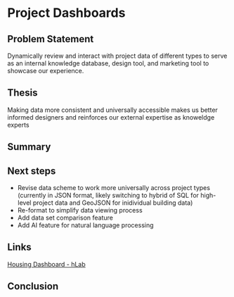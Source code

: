 # Project Dashboards

## Problem Statement
Dynamically review and interact with project data of different types to serve as an internal knowledge database, design tool, and marketing tool to showcase our experience. 

## Thesis
Making data more consistent and universally accessible makes us better informed designers and reinforces our external expertise as knoweldge experts

## Summary

## Next steps
- Revise data scheme to work more universally across project types (currently in JSON format, likely switching to hybrid of SQL for high-level project data and GeoJSON for inidividual building data)
- Re-format to simplify data viewing process
- Add data set comparison feature
- Add AI feature for natural language processing 

## Links
[Housing Dashboard - hLab](https://internal-showcase.ayerssaintgross.com/hlab/)

## Conclusion
